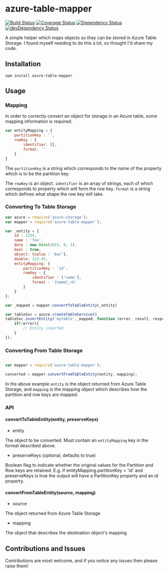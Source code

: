 # azure-table-mapper
[![Build Status](https://travis-ci.org/bense4ger/azure-table-mapper.svg)](https://travis-ci.org/bense4ger/azure-table-mapper) [![Coverage Status](https://coveralls.io/repos/bense4ger/azure-table-mapper/badge.svg)](https://coveralls.io/r/bense4ger/azure-table-mapper) [![Dependency Status](https://david-dm.org/bense4ger/azure-table-mapper.svg)](https://david-dm.org/bense4ger/azure-table-mapper) [![devDependency Status](https://david-dm.org/bense4ger/azure-table-mapper/dev-status.svg)](https://david-dm.org/bense4ger/azure-table-mapper#info=devDependencies)

A simple helper which maps objects so they can be stored in Azure Table Storage.  I found myself needing to do this a lot, so thought I'd share my code.

## Installation
```
npm install azure-table-mapper
```

## Usage

### Mapping

In order to correctly convert an object for storage in an Azure table, some mapping information is required.

```javascript
var entityMapping = {
    partitionKey : '',
    rowKey : {
        identifier: [],
        format: ''
    }
}
```

The ```partitionKey``` is a string which corresponds to the name of the property which is to be the partition key.

The ```rowKey``` is an object.  ```identifier``` is an array of strings, each of which corresponds to property which will form the row key.  ```format``` is a string which defines what shape the row key will take.

### Converting To Table Storage

```javascript
var azure = require('azure-storage');
var mapper = require('azure-table-mapper');

var _entity = {
    id : 1234,
    name : 'foo',
    date : new Date(2015, 0, 1),
    bool : true,
    object: {value : 'bar'},
    double: 123.45,
    entityMapping: {
        partitionKey : 'id',
        rowKey : {
            identifier : ['name'],
            format : '{name}_rk'
        }
    }
};

var _mapped = mapper.convertToTableEntity(_entity)

var tableSvc = azure.createTableService()
tableSvc.insertEntity('mytable',_mapped, function (error, result, response) {
    if(!error){
        // Entity inserted
    }
});
```

### Converting From Table Storage

```javascript

var mapper = require('azure-table-mapper');

converted = mapper.convertFromTableEntity(entity, mapping);

```

In the above example ```entity``` is the object returned from Azure Table Storage, and ```mapping``` is the mapping object which describes how the partition and row keys are mapped.

### API
#### convertToTableEntity(entity, preserveKeys)
* entity

The object to be converted.  Must contain an ```entityMapping``` key in the format described above.
* preserveKeys (optional, defaults to true)

Boolean flag to indicate whether the original values for the Partition and Row keys are retained.  E.g. if entityMapping.partitionKey = 'id' and preserveKeys is true the output will have a PartitionKey property and an id property.

#### convertFromTableEntity(source, mapping)
* source

The object returned from Azure Table Storage
* mapping

The object that describes the destination object's mapping

## Contributions and Issues
Contributions are most welcome, and if you notice any issues then please raise them!
